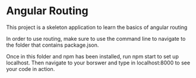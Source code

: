 # Angular Routing 

This project is a skeleton application to learn the basics of angular routing

In order to use routing, make sure to use the command line to navigate to the folder that contains package.json.

Once in this folder and npm has been installed, run npm start to set up localhost. Then navigate to your borswer and type in localhost:8000 to see your code in action.



